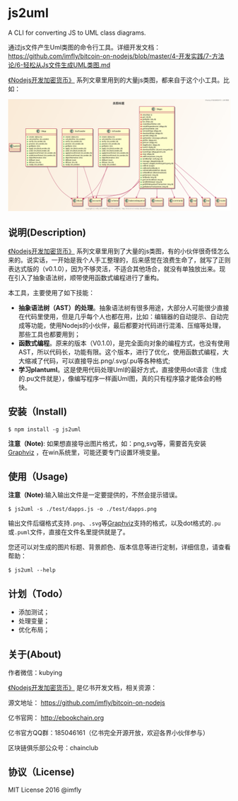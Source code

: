 # js2uml
A CLI for converting JS to UML class diagrams.

通过js文件产生Uml类图的命令行工具。详细开发文档：<https://github.com/imfly/bitcoin-on-nodejs/blob/master/4-开发实践/7-方法论/6-轻松从Js文件生成UML类图.md>

[《Nodejs开发加密货币》][] 系列文章里用到的大量js类图，都来自于这个小工具。比如：

![dapps.png](./test/dapps.png)

## 说明(Description)

[《Nodejs开发加密货币》][] 系列文章里用到了大量的js类图，有的小伙伴很奇怪怎么来的。说实话，一开始是我个人手工整理的，后来感觉在浪费生命了，就写了正则表达式版的（v0.1.0），因为不够灵活，不适合其他场合，就没有单独放出来。现在引入了抽象语法树，顺带使用函数式编程进行了重构。

本工具，主要使用了如下技能：

* **抽象语法树（AST）的处理**。抽象语法树有很多用途，大部分人可能很少直接在代码里使用，但是几乎每个人也都在用，比如：编辑器的自动提示、自动完成等功能，使用Nodejs的小伙伴，最后都要对代码进行混淆、压缩等处理，那些工具也都要用到；
* **函数式编程**。原来的版本（V0.1.0)，是完全面向对象的编程方式，也没有使用AST，所以代码长，功能有限。这个版本，进行了优化，使用函数式编程，大大缩减了代码，可以直接导出.png/.svg/.pu等各种格式;
* **学习plantuml**。这是使用代码处理Uml的最好方式，直接使用dot语言（生成的.pu文件就是），像编写程序一样画Uml图，真的只有程序猿才能体会的畅快。

## 安装（Install)

```
$ npm install -g js2uml
```

**注意（Note)**: 如果想直接导出图片格式，如：png,svg等，需要首先安装 [Graphviz][] ，在win系统里，可能还要专门设置环境变量。

## 使用（Usage)

**注意（Note)**:输入输出文件是一定要提供的，不然会提示错误。

```
$ js2uml -s ./test/dapps.js -o ./test/dapps.png
```

输出文件后缀格式支持`.png`、`.svg`等[Graphviz][]支持的格式，以及dot格式的`.pu`或`.puml`文件，直接在文件名里提供就是了。

您还可以对生成的图片标题、背景颜色、版本信息等进行定制，详细信息，请查看帮助：

```
$ js2uml --help
```

## 计划（Todo）

* 添加测试；
* 处理变量；
* 优化布局；

## 关于(About)

作者微信：kubying

[《Nodejs开发加密货币》][] 是亿书开发文档，相关资源：

源文地址： https://github.com/imfly/bitcoin-on-nodejs

亿书官网： http://ebookchain.org

亿书官方QQ群：185046161（亿书完全开源开放，欢迎各界小伙伴参与）

区块链俱乐部公众号：chainclub

## 协议（License)

MIT License 2016 @imfly

[《Nodejs开发加密货币》]: https://github.com/imfly/bitcoin-on-nodejs
[Graphviz]: http://www.graphviz.org/
